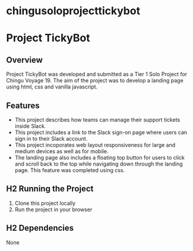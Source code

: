 # chingusoloprojecttickybot

# **Project TickyBot**

## **Overview** 
Project TickyBot was developed and submitted as a Tier 1 Solo Project for Chingu Voyage 19. The aim of the project was to develop a landing page using html, css and vanilla javascript. 

## **Features**
* This project describes how teams can manage their support tickets inside Slack. 
* This project includes a link to the Slack sign-on page where users can sign in to their Slack account.
* This project incoporates web layout responsiveness for large and medium devices as well as for mobile.
* The landing page also includes a floating top button for users to click and scroll back to the top while navigating down through the landing page. This feature was completed using css.

## H2 **Running the Project**
1. Clone this project locally
2. Run the project in your browser

## H2 **Dependencies**
None
